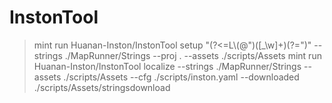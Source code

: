 # InstonTool

> mint run Huanan-Inston/InstonTool setup "(?<=L\\(@\")([_\\w]+)(?=\")" --strings ./MapRunner/Strings --proj . --assets ./scripts/Assets
> mint run Huanan-Inston/InstonTool localize --strings ./MapRunner/Strings --assets ./scripts/Assets --cfg ./scripts/inston.yaml --downloaded ./scripts/Assets/stringsdownload
